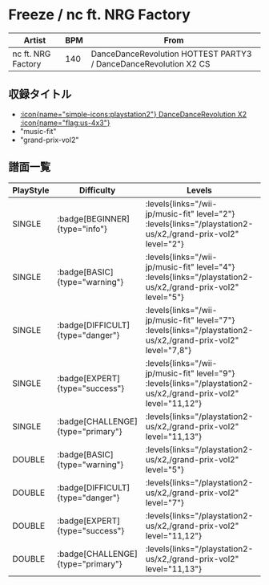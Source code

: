# Freeze / nc ft. NRG Factory

|Artist|BPM|From|
|------|---|----|
|nc ft. NRG Factory|140|DanceDanceRevolution HOTTEST PARTY3 / DanceDanceRevolution X2 CS|

## 収録タイトル

- [:icon{name="simple-icons:playstation2"} DanceDanceRevolution X2 :icon{name="flag:us-4x3"}](/playstation2-us/x2)
- "music-fit"
- "grand-prix-vol2"

## 譜面一覧

|PlayStyle|Difficulty|Levels|Notes|Movie|
|---------|----------|------|-----|-----|
|SINGLE| :badge[BEGINNER]{type="info"}| :levels{links="/wii-jp/music-fit" level="2"} :levels{links="/playstation2-us/x2,/grand-prix-vol2" level="2"}|62/20||
|SINGLE| :badge[BASIC]{type="warning"}| :levels{links="/wii-jp/music-fit" level="4"} :levels{links="/playstation2-us/x2,/grand-prix-vol2" level="5"}|121/54||
|SINGLE| :badge[DIFFICULT]{type="danger"}| :levels{links="/wii-jp/music-fit" level="7"} :levels{links="/playstation2-us/x2,/grand-prix-vol2" level="7,8"}|194/42||
|SINGLE| :badge[EXPERT]{type="success"}| :levels{links="/wii-jp/music-fit" level="9"} :levels{links="/playstation2-us/x2,/grand-prix-vol2" level="11,12"}|290/54||
|SINGLE| :badge[CHALLENGE]{type="primary"}| :levels{links="/playstation2-us/x2,/grand-prix-vol2" level="11,13"}|268/54(23)||
|DOUBLE| :badge[BASIC]{type="warning"}| :levels{links="/playstation2-us/x2,/grand-prix-vol2" level="5"}|112/39||
|DOUBLE| :badge[DIFFICULT]{type="danger"}| :levels{links="/playstation2-us/x2,/grand-prix-vol2" level="7"}|188/49||
|DOUBLE| :badge[EXPERT]{type="success"}| :levels{links="/playstation2-us/x2,/grand-prix-vol2" level="11,12"}|295/41||
|DOUBLE| :badge[CHALLENGE]{type="primary"}| :levels{links="/playstation2-us/x2,/grand-prix-vol2" level="11,13"}|272/41(23)||
